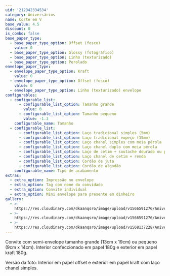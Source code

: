 ```yaml
---
uid: '212342334534'
category: Aniversários
name: Corte em V
base_value: 4.5
discount: 0
is_combo: false
base_paper_type:
  - base_paper_type_option: Offset (fosco)
    value: 0
  - base_paper_type_option: Glossy (fotográfico)
  - base_paper_type_option: Linho (texturizado)
  - base_paper_type_option: Perolado
envelope_paper_type:
  - envelope_paper_type_option: Kraft
    value: 0
  - envelope_paper_type_option: Offset (fosco)
    value: 0
  - envelope_paper_type_option: Linho (texturizado) envelope
configurables:
  - configurable_list:
      - configurable_list_option: Tamanho grande
        value: 0
      - configurable_list_option: Tamanho pequeno
        value: -1.3
    configurable_name: Tamanho
  - configurable_list:
      - configurable_list_option: Laço tradicional simples (5mm)
      - configurable_list_option: Laço tradicional expeço (15mm)
      - configurable_list_option: Laço chanel simples com meia pérola
      - configurable_list_option: Laço chanel duplo com meia pérola
      - configurable_list_option: Laço de cetim + soutache dourado ou prateado
      - configurable_list_option: Laço chanel de cetim + renda
      - configurable_list_option: Cordão de juta
      - configurable_list_option: Cordão de algodão
    configurable_name: Tipo de acabamento
extras:
  - extra_option: Impressão no envelope
  - extra_option: Tag com nome do convidado
  - extra_option: Convite individual
  - extra_option: Mini envelope para presente em dinheiro
gallery:
  - >-
    https://res.cloudinary.com/dkaanqsro/image/upload/v1566591276/Anivers%C3%A1rios/Convite_corte_em_V_1_jbxzuf.jpg
  - >-
    https://res.cloudinary.com/dkaanqsro/image/upload/v1566591276/Anivers%C3%A1rios/Convite_corte_em_V_2_llxwjt.jpg
  - >-
    https://res.cloudinary.com/dkaanqsro/image/upload/v1568137228/Anivers%C3%A1rios/Convite_corte_em_V_3_amzts3.jpg
---
```

Convite com semi-envelope tamanho grande (13cm x 19cm) ou pequeno (9cm x 14cm). Interior confeccionado em papel 180g e exterior em papel kraft 180g.



Versão da foto: Interior em papel offset e exterior em papel kraft com laço chanel simples.
